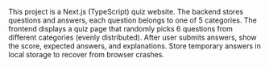 <!-- Use this file to provide workspace-specific custom instructions to Copilot. For more details, visit https://code.visualstudio.com/docs/copilot/copilot-customization#_use-a-githubcopilotinstructionsmd-file -->

This project is a Next.js (TypeScript) quiz website. The backend stores questions and answers, each question belongs to one of 5 categories. The frontend displays a quiz page that randomly picks 6 questions from different categories (evenly distributed). After user submits answers, show the score, expected answers, and explanations. Store temporary answers in local storage to recover from browser crashes.
